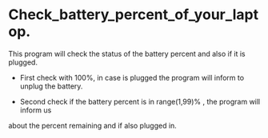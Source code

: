 # Check_battery_percent_of_your_laptop.

This program will check the status of the battery percent and also if it is plugged.

- First check with 100%, in case is plugged the program will inform to unplug the battery.

- Second check if the battery percent is in range(1,99)% , the program  will inform us

about the percent remaining  and if also plugged in.

